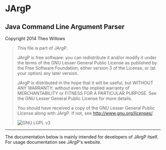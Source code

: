 JArgP
=====

Java Command Line Argument Parser
---------------------------------

Copyright 2014 Theo Willows

> This file is part of JArgP.
>
> JArgP is free software: you can redistribute it and/or modify it under the
> terms of the GNU Lesser General Public License as published by the Free
> Software Foundation, either version 3 of the License, or (at your option) any
> later version.
>
> JArgP is distributed in the hope that it will be useful, but WITHOUT ANY
> WARRANTY; without even the implied warranty of MERCHANTABILITY or FITNESS FOR
> A PARTICULAR PURPOSE.  See the GNU Lesser General Public License for more
> details.
>
> You should have received a copy of the GNU Lesser General Public License along
> with JArgP.  If not, see <http://www.gnu.org/licenses/>.
>
> ![GNU LGPL v3](http://www.gnu.org/graphics/lgplv3-88x31.png "GNU LGPL v3")

---

The documentation below is mainly intended for developers of JArgP itself.  For
usage documentation see JArgP's website.
